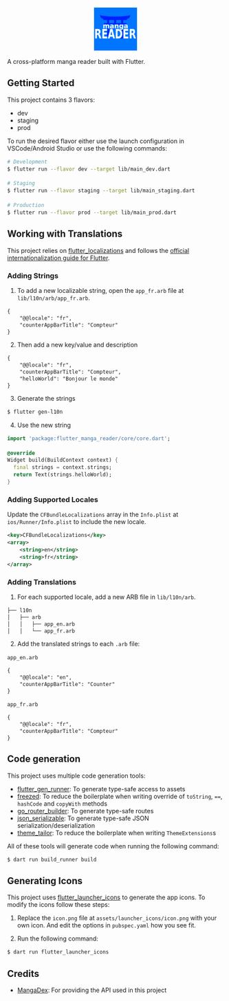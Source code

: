 <p align="center">
    <img src="assets/launcher_icons/icon.png" alt="Flutter Manga Reader icon" height="100">
</p>

A cross-platform manga reader built with Flutter.

## Getting Started

This project contains 3 flavors:

- dev
- staging
- prod

To run the desired flavor either use the launch configuration in VSCode/Android Studio or use the following commands:

```sh
# Development
$ flutter run --flavor dev --target lib/main_dev.dart

# Staging
$ flutter run --flavor staging --target lib/main_staging.dart

# Production
$ flutter run --flavor prod --target lib/main_prod.dart
```

## Working with Translations

This project relies on [flutter_localizations][flutter_localizations_link] and follows the [official internationalization guide for Flutter][internationalization_guide_link].

### Adding Strings

1. To add a new localizable string, open the `app_fr.arb` file at `lib/l10n/arb/app_fr.arb`.

```arb
{
    "@@locale": "fr",
    "counterAppBarTitle": "Compteur"
}
```

2. Then add a new key/value and description

```arb
{
    "@@locale": "fr",
    "counterAppBarTitle": "Compteur",
    "helloWorld": "Bonjour le monde"
}
```

3. Generate the strings

```sh
$ flutter gen-l10n
```

4. Use the new string

```dart
import 'package:flutter_manga_reader/core/core.dart';

@override
Widget build(BuildContext context) {
  final strings = context.strings;
  return Text(strings.helloWorld);
}
```

### Adding Supported Locales

Update the `CFBundleLocalizations` array in the `Info.plist` at `ios/Runner/Info.plist` to include the new locale.

```xml
<key>CFBundleLocalizations</key>
<array>
    <string>en</string>
    <string>fr</string>
</array>
```

### Adding Translations

1. For each supported locale, add a new ARB file in `lib/l10n/arb`.

```
├── l10n
│   ├── arb
│   │   ├── app_en.arb
│   │   └── app_fr.arb
```

2. Add the translated strings to each `.arb` file:

`app_en.arb`

```arb
{
    "@@locale": "en",
    "counterAppBarTitle": "Counter"
}
```

`app_fr.arb`

```arb
{
    "@@locale": "fr",
    "counterAppBarTitle": "Compteur"
}
```

## Code generation

This project uses multiple code generation tools:

- [flutter_gen_runner][flutter_gen_runner_link]: To generate type-safe access to assets
- [freezed][freezed_link]: To reduce the boilerplate when writing override of `toString`, `==`, `hashCode` and `copyWith` methods
- [go_router_builder][go_router_builder_link]: To generate type-safe routes
- [json_serializable][json_serializable_link]: To generate type-safe JSON serialization/deserialization
- [theme_tailor][theme_tailor_link]: To reduce the boilerplate when writing `ThemeExtensions`s

All of these tools will generate code when running the following command:

```sh
$ dart run build_runner build
```

## Generating Icons

This project uses [flutter_launcher_icons][flutter_launcher_icons_link] to generate the app icons. To modify the icons follow these steps:

1. Replace the `icon.png` file at `assets/launcher_icons/icon.png` with your own icon. And edit the options in `pubspec.yaml` how you see fit.

2. Run the following command:

```sh
$ dart run flutter_launcher_icons
```

## Credits

* [MangaDex][manga_dex]: For providing the API used in this project

[flutter_localizations_link]: https://api.flutter.dev/flutter/flutter_localizations/flutter_localizations-library.html
[internationalization_guide_link]: https://docs.flutter.dev/accessibility-and-localization/internationalization
[flutter_gen_runner_link]: https://pub.dev/packages/flutter_gen_runner
[freezed_link]: https://pub.dev/packages/freezed
[go_router_builder_link]: https://pub.dev/packages/go_router_builder
[json_serializable_link]: https://pub.dev/packages/json_serializable
[theme_tailor_link]: https://pub.dev/packages/theme_tailor
[flutter_launcher_icons_link]: https://pub.dev/packages/flutter_launcher_icons
[flutter_native_splash_link]: https://pub.dev/packages/flutter_native_splash
[manga_dex]: https://api.mangadex.org